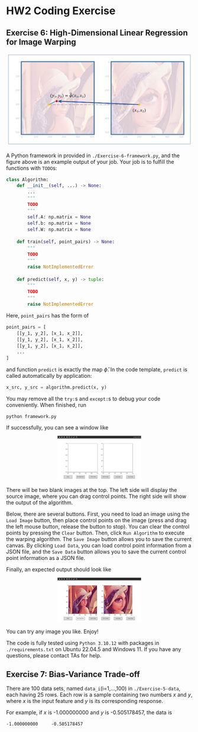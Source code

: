 # HW2 Coding Exercise

## Exercise 6: High-Dimensional Linear Regression for Image Warping

<img src="./Figures/HW2-example.png">

A Python framework in provided in `./Exercise-6-framework.py`,
and the figure above is an example output of your job.
Your job is to fulfill the functions with `TODO`s:

```python
class Algorithm:
    def __init__(self, ...) -> None:
        ...
        """
        TODO
        """
        self.A: np.matrix = None
        self.b: np.matrix = None
        self.W: np.matrix = None

    def train(self, point_pairs) -> None:
        """
        TODO
        """
        raise NotImplementedError

    def predict(self, x, y) -> tuple:
        """
        TODO
        """
        raise NotImplementedError
```

Here, `point_pairs` has the form of

```python
point_pairs = [
    [[y_1, y_2], [x_1, x_2]],
    [[y_1, y_2], [x_1, x_2]],
    [[y_1, y_2], [x_1, x_2]],
    ...
]
```

and function `predict` is exactly the map $\hat{\phi}$. In the code template, `predict` is called automatically by application:

```python
x_src, y_src = algorithm.predict(x, y)
```

You may remove all the `try:`s and `except:`s to debug your code conveniently.
When finished, run

```shell
python framework.py
```

If successfully, you can see a window like

<center>
<img src="./Figures/HW2-application-blank.png" width="45%">
</center>

There will be two blank images at the top. The left side will display the source image, where you can drag control points. The right side will show the output of the algorithm. 

Below, there are several buttons. First, you need to load an image using the `Load Image` button, then place control points on the image (press and drag the left mouse button, release the button to stop). You can clear the control points by pressing the `Clear` button. Then, click `Run Algorithm` to execute the warping algorithm. The `Save Image` button allows you to save the current canvas. By clicking `Load Data`, you can load control point information from a JSON file, and the `Save Data` button allows you to save the current control point information as a JSON file.

Finally, an expected output should look like

<center>
<img src="./Figures/HW2-application.png" width="45%">
</center>

You can try any image you like. Enjoy!

The code is fully tested using `Python 3.10.12` with packages in `./requirements.txt` on Ubuntu 22.04.5 and Windows 11. If you have any questions, please contact TAs for help.

## Exercise 7: Bias-Variance Trade-off

There are 100 data sets, named `data_i`(i=1,...,100) in `./Exercise-5-data`, each having 25 rows. Each row is a sample containing two numbers $x$ and $y$, where $x$ is the input feature and $y$ is its corresponding response.

For example, if $x$ is -1.000000000 and $y$ is -0.505178457, the data is

```
-1.000000000     -0.505178457
```
